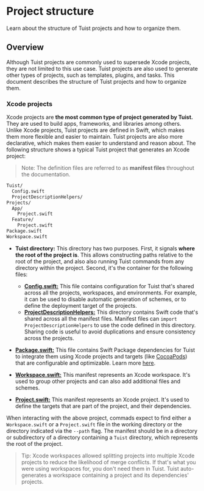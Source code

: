 # Project structure

Learn about the structure of Tuist projects and how to organize them.

## Overview

Although Tuist projects are commonly used to supersede Xcode projects, they are not limited to this use case. Tuist projects are also used to generate other types of projects, such as templates, plugins, and tasks. This document describes the structure of Tuist projects and how to organize them.

### Xcode projects

Xcode projects are **the most common type of project generated by Tuist.** They are used to build apps, frameworks, and libraries among others. Unlike Xcode projects, Tuist projects are defined in Swift, which makes them more flexible and easier to maintain. Tuist projects are also more declarative, which makes them easier to understand and reason about. The following structure shows a typical Tuist project that generates an Xcode project:

> Note: The definition files are referred to as **manifest files** throughout the documentation.

```bash
Tuist/
  Config.swift
  ProjectDescriptionHelpers/
Projects/
  App/
    Project.swift
  Feature/
    Project.swift
Package.swift
Workspace.swift
```

- **Tuist directory:** This directory has two purposes. First, it signals **where the root of the project is**. This allows constructing paths relative to the root of the project, and also also running Tuist commands from any directory within the project. Second, it's the container for the following files:
  - [**Config.swift:**](doc:config) This file contains configuration for Tuist that's shared across all the projects, workspaces, and environments. For example, it can be used to disable automatic generation of schemes, or to define the deployment target of the projects.
  - [**ProjectDescriptionHelpers:**](sharing-code-across-manifests) This directory contains Swift code that's shared across all the manifest files. Manifest files can `import ProjectDescriptionHelpers` to use the code defined in this directory. Sharing code is useful to avoid duplications and ensure consistency across the projects.

- [**Package.swift:**](doc:dependencies) This file contains Swift Package dependencies for Tuist to integrate them using Xcode projects and targets (like [CocoaPods](https://cococapods)) that are configurable and optimizable. Learn more [here](doc:dependencies).
- [**Workspace.swift:**](doc:workspace) This manifest represents an Xcode workspace. It's used to group other projects and can also add additional files and schemes.
- [**Project.swift:**](doc:project) This manifest represents an Xcode project. It's used to define the targets that are part of the project, and their dependencies.

When interacting with the above project, commads expect to find either a `Workspace.swift` or a `Project.swift` file in the working directory or the directory indicated via the `--path` flag. The manifest should be in a directory or subdirectory of a directory containing a `Tuist` directory, which represents the root of the project.

> Tip: Xcode workspaces allowed splitting projects into multiple Xcode projects to reduce the likelihood of merge conflicts. If that's what you were using workspaces for, you don't need them in Tuist. Tuist auto-generates a workspace containing a project and its dependencies' projects. 

<!-- TODO: Document the structure of a plugin >
<!-- TODO: Document the structure of a template >